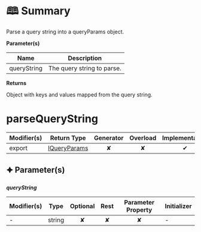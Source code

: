 # &#128366; Summary

Parse a query string into a queryParams object.

**Parameter(s)**

| Name        | Description                 |
| ----------- | --------------------------- |
| queryString |  The query string to parse. |

**Returns**

Object with keys and values mapped from the query string.

# parseQueryString

| Modifier(s)                            | Return Type                    | Generator                        | Overload                         | Implementation                        |
|----------------------------------------|--------------------------------|:--------------------------------:|:--------------------------------:|:-------------------------------------:|
| export | [IQueryParams](https://hamedfathi.gitbook.io/aurelia-2-doc-api/kernel/interface/path/iqueryparams) | ✘ | ✘  | ✔ |

## &#128966; Parameter(s)

_**queryString**_

| Modifier(s)                              | Type                        | Optional                           | Rest                          | Parameter Property                          | Initializer                       |
|------------------------------------------|-----------------------------|:----------------------------------:|:-----------------------------:|:-------------------------------------------:|-----------------------------------|
| - | string | ✘  | ✘ | ✘ | - |